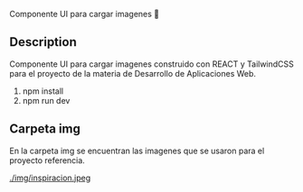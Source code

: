 Componente UI para cargar imagenes 🚀

## Description

Componente UI para cargar imagenes construido con REACT y TailwindCSS para el proyecto de la materia de Desarrollo de Aplicaciones Web.

1. npm install
2. npm run dev

## Carpeta img

En la carpeta img se encuentran las imagenes que se usaron para el proyecto referencia.

[./img/inspiracion.jpeg](./img/inspiracion.jpeg)


